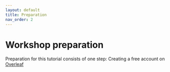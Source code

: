 ```yaml
---
layout: default
title: Preparation
nav_order: 2
---
```


# Workshop preparation 

Preparation for this tutorial consists of one step: Creating a free account on [Overleaf](https://www.overleaf.com/)

